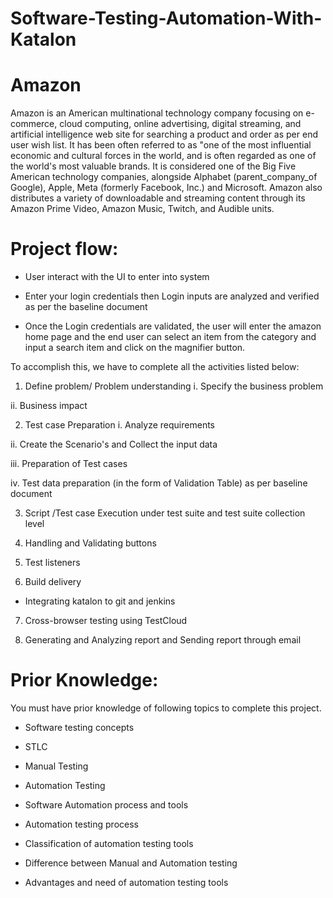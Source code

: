 # Software-Testing-Automation-With-Katalon

# Amazon

Amazon is an American multinational technology company focusing on e-commerce, cloud computing, online advertising, digital streaming, and artificial intelligence web site for searching a product and order as per end user wish list. It has been often referred to as "one of the most influential economic and cultural forces in the world, and is often regarded as one of the world's most valuable brands. It is considered one of the Big Five American technology companies, alongside Alphabet (parent_company_of Google), Apple, Meta (formerly Facebook, Inc.) and Microsoft. Amazon also distributes a variety of downloadable and streaming content through its Amazon Prime Video, Amazon Music, Twitch, and Audible units.

# Project flow:

- User interact with the UI to enter into system

- Enter your login credentials then Login inputs are analyzed and verified as per the baseline document

- Once the Login credentials are validated, the user will enter the amazon home page and the end user can select an item from the category and input a search item and click on the magnifier button.

To accomplish this, we have to complete all the activities listed below:

1. Define problem/ Problem understanding
i. Specify the business problem

ii. Business impact

2. Test case Preparation
i. Analyze requirements

ii. Create the Scenario's and Collect the input data

iii. Preparation of Test cases

iv. Test data preparation (in the form of Validation Table) as per baseline document

3. Script /Test case Execution under test suite and test suite collection level

4. Handling and Validating buttons

5. Test listeners

6. Build delivery

- Integrating katalon to git and jenkins
7. Cross-browser testing using TestCloud

8. Generating and Analyzing report and Sending report through email

# Prior Knowledge:
You must have prior knowledge of following topics to complete this project.

- Software testing concepts

- STLC

- Manual Testing

- Automation Testing

- Software Automation process and tools

- Automation testing process

- Classification of automation testing tools

- Difference between Manual and Automation testing

- Advantages and need of automation testing tools
